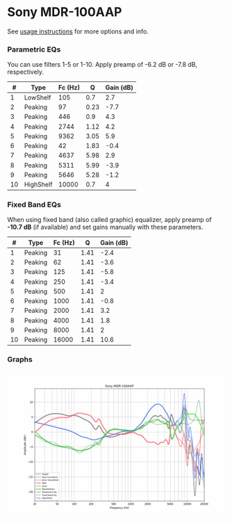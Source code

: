 # Sony MDR-100AAP
See [usage instructions](https://github.com/jaakkopasanen/AutoEq#usage) for more options and info.

### Parametric EQs
You can use filters 1-5 or 1-10. Apply preamp of -6.2 dB or -7.8 dB, respectively.

|   # | Type      |   Fc (Hz) |    Q |   Gain (dB) |
|-----|-----------|-----------|------|-------------|
|   1 | LowShelf  |       105 | 0.7  |         2.7 |
|   2 | Peaking   |        97 | 0.23 |        -7.7 |
|   3 | Peaking   |       446 | 0.9  |         4.3 |
|   4 | Peaking   |      2744 | 1.12 |         4.2 |
|   5 | Peaking   |      9362 | 3.05 |         5.9 |
|   6 | Peaking   |        42 | 1.83 |        -0.4 |
|   7 | Peaking   |      4637 | 5.98 |         2.9 |
|   8 | Peaking   |      5311 | 5.99 |        -3.9 |
|   9 | Peaking   |      5646 | 5.28 |        -1.2 |
|  10 | HighShelf |     10000 | 0.7  |         4   |

### Fixed Band EQs
When using fixed band (also called graphic) equalizer, apply preamp of **-10.7 dB** (if available) and set gains manually with these parameters.

|   # | Type    |   Fc (Hz) |    Q |   Gain (dB) |
|-----|---------|-----------|------|-------------|
|   1 | Peaking |        31 | 1.41 |        -2.4 |
|   2 | Peaking |        62 | 1.41 |        -3.6 |
|   3 | Peaking |       125 | 1.41 |        -5.8 |
|   4 | Peaking |       250 | 1.41 |        -3.4 |
|   5 | Peaking |       500 | 1.41 |         2   |
|   6 | Peaking |      1000 | 1.41 |        -0.8 |
|   7 | Peaking |      2000 | 1.41 |         3.2 |
|   8 | Peaking |      4000 | 1.41 |         1.8 |
|   9 | Peaking |      8000 | 1.41 |         2   |
|  10 | Peaking |     16000 | 1.41 |        10.6 |

### Graphs
![](./Sony%20MDR-100AAP.png)
